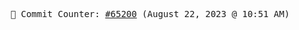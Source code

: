 <p align="center">
    <samp>
        📮 Commit Counter: <a href="https://github.com/Javascript-void0/Javascript-void0/commits/main">#65200</a> (August 22, 2023 @ 10:51 AM)
    </samp>
</p>
